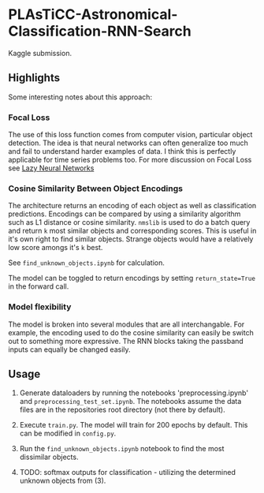 # PLAsTiCC-Astronomical-Classification-RNN-Search

Kaggle submission. 

## Highlights

Some interesting notes about this approach:

### Focal Loss

The use of this loss function comes from computer vision, particular object detection. The idea is that neural networks can often generalize too much and fail to understand harder examples of data. I think this is perfectly applicable for time series problems too. For more discussion on Focal Loss see [Lazy Neural Networks](https://medium.com/@glenn.kroegel/lazy-neural-networks-8b0de07fd578)

### Cosine Similarity Between Object Encodings

The architecture returns an encoding of each object as well as classification predictions. Encodings can be compared by using a similarity algorithm such as L1 distance or cosine similarity. `nmslib` is used to do a batch query and return `k` most similar objects and corresponding scores. This is useful in it's own right to find similar objects. Strange objects would have a relatively low score amongs it's `k` best. 

See `find_unknown_objects.ipynb` for calculation.

The model can be toggled to return encodings by setting `return_state=True` in the forward call.

### Model flexibility

The model is broken into several modules that are all interchangable. For example, the encoding used to do the cosine similarity can easily be switch out to something more expressive. The RNN blocks taking the passband inputs can equally be changed easily. 

## Usage

1. Generate dataloaders by running the notebooks 'preprocessing.ipynb' and `preprocessing_test_set.ipynb`. The notebooks assume the data files are in the repositories root directory (not there by default).

2. Execute `train.py`. The model will train for 200 epochs by default. This can be modified in `config.py`.

3. Run the `find_unknown_objects.ipynb` notebook to find the most dissimilar objects.

4. TODO: softmax outputs for classification - utilizing the determined unknown objects from (3).